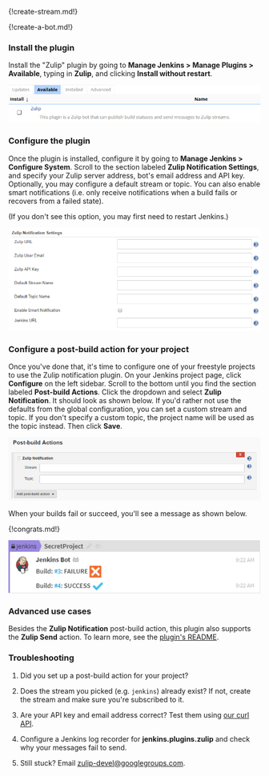 {!create-stream.md!}

{!create-a-bot.md!}

### Install the plugin

Install the "Zulip" plugin by going to
**Manage Jenkins > Manage Plugins > Available**,
typing in **Zulip**, and clicking **Install without
restart**.

![](/static/images/integrations/jenkins/001.png)

### Configure the plugin

Once the plugin is installed, configure it by going to
**Manage Jenkins > Configure System**. Scroll to the section
labeled **Zulip Notification Settings**, and specify your
Zulip server address, bot's email address and API key.
Optionally, you may configure a default stream or topic. You can also enable
smart notifications (i.e. only receive notifications when a build fails or
recovers from a failed state).

(If you don't see this option, you may first need to restart
Jenkins.)

![](/static/images/integrations/jenkins/002.png)

### Configure a post-build action for your project

Once you've done that, it's time to configure one of your
freestyle projects to use the Zulip notification plugin. On your
Jenkins project page, click **Configure** on the left sidebar. Scroll to
the bottom until you find the section labeled **Post-build
Actions**. Click the dropdown and select **Zulip Notification**.
It should look as shown below. If you'd rather not use the defaults from
the global configuration, you can set a custom stream and topic.
If you don't specify a custom topic, the project name will be used as the
topic instead.
Then click **Save**.

![](/static/images/integrations/jenkins/003.png)

When your builds fail or succeed, you'll see a message as shown below.

{!congrats.md!}

![](/static/images/integrations/jenkins/004.png)

### Advanced use cases

Besides the **Zulip Notification** post-build action, this plugin
also supports the **Zulip Send** action.
To learn more, see the [plugin's README](https://github.com/jenkinsci/zulip-plugin).

### Troubleshooting

1. Did you set up a post-build action for your project?

1. Does the stream you picked (e.g. `jenkins`) already exist?
   If not, create the stream and make sure you're subscribed to it.

1. Are your API key and email address correct? Test them
   using [our curl API](/api).

1. Configure a Jenkins log recorder for **jenkins.plugins.zulip**
   and check why your messages fail to send.

1. Still stuck? Email [zulip-devel@googlegroups.com][mail].

[mail]: mailto:zulip-devel@googlegroups.com?subject=Jenkins
